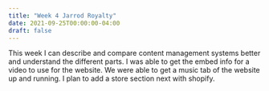 ```yaml
---
title: "Week 4 Jarrod Royalty"
date: 2021-09-25T00:00:00-04:00
draft: false
---
```


This week I can describe and compare content management systems better and understand the different parts. I was able to get the embed info for a video to use for the website. We were able to get a music tab of the website up and running. I plan to add a store section next with shopify.
